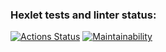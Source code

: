 ### Hexlet tests and linter status:

[![Actions Status](https://github.com/KvDmtr/frontend-project-44/workflows/hexlet-check/badge.svg)](https://github.com/KvDmtr/frontend-project-44/actions)
[![Maintainability](https://api.codeclimate.com/v1/badges/7817f1eeeabcc7658c35/maintainability)](https://codeclimate.com/github/KvDmtr/frontend-project-44/maintainability)
